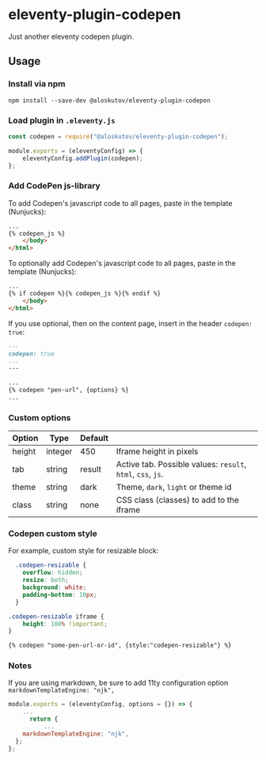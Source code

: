 # eleventy-plugin-codepen

Just another eleventy codepen plugin.

## Usage

### Install via npm

```shell
npm install --save-dev @aloskutov/eleventy-plugin-codepen
```

### Load plugin in `.eleventy.js`

```js
const codepen = require("@aloskutov/eleventy-plugin-codepen");

module.exports = (eleventyConfig) => {
    eleventyConfig.addPlugin(codepen);
};
```

### Add CodePen js-library

To add Codepen's javascript code to all pages, paste in the template (Nunjucks):

```html
...
{% codepen_js %}
    </body>
</html>
```

To optionally add Codepen's javascript code to all pages, paste in the template (Nunjucks):

```html
...
{% if codepen %}{% codepen_js %}{% endif %}
    </body>
</html>
```

If you use optional, then on the content page, insert in the header `codepen: true`:

```md
---
codepen: true
...
---

...
{% codepen "pen-url", {options} %}
...
```


### Custom options

| Option    | Type    | Default |        |
|-----------|---------|---------|--------|
| height    | integer | 450     | Iframe height in pixels |
| tab       | string  | result  | Active tab. Possible values: `result`, `html`, `css`, `js`. |
| theme     | string  | dark    | Theme, `dark`, `light` or theme id |
| class     | string  | none    | CSS class (classes) to add to the iframe |


### Codepen custom style

For example, custom style for resizable block:

```css
  .codepen-resizable {
    overflow: hidden;
    resize: both;
    background: white;
    padding-bottom: 10px;
  }

.codepen-resizable iframe {
    height: 100% !important;
}
```

```md
{% codepen "some-pen-url-or-id", {style:"codepen-resizable"} %}
```

### Notes

If you are using markdown, be sure to add 11ty configuration option `markdownTemplateEngine: "njk",`

```js
module.exports = (eleventyConfig, options = {}) => {
    ...
      return {
          ...
    markdownTemplateEngine: "njk",
  };
};
```
